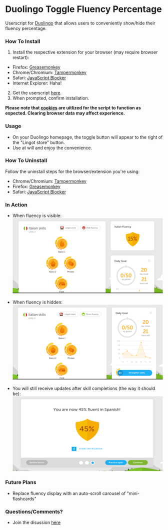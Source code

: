 # Duolingo Toggle Fluency Percentage
Userscript for [Duolingo](https://www.duolingo.com/) that allows users to conveniently show/hide their fluency percentage.

### How To Install

1. Install the respective extension for your browser (may require browser restart):
 * Firefox: [Greasemonkey](https://addons.mozilla.org/en-US/firefox/addon/greasemonkey/)
 * Chrome/Chromium: [Tampermonkey](https://chrome.google.com/webstore/detail/tampermonkey/dhdgffkkebhmkfjojejmpbldmpobfkfo?hl=en)
 * Safari: [JavaScript Blocker](http://javascript-blocker.toggleable.com/)
 * Internet Explorer: Haha!
2. Get the userscript [here](https://raw.githubusercontent.com/alexstewartja/DuolingoToggleFluency/master/duolingo-togglefluency.user.js?duo).
3. When prompted, confirm installation.

<b>Please note that [cookies](http://en.wikipedia.org/wiki/HTTP_cookie) are uitlized for the script to function as expected. Clearing browser data may affect experience.</b>

### Usage

- On your Duolingo homepage, the toggle button will appear to the right of the "Lingot store" button.
- Use at will and enjoy the convenience.

### How To Uninstall
Follow the uninstall steps for the browser/extension you're using:
- Chrome/Chromium: [Tampermonkey](http://tampermonkey.net/faq.php?ext=dhdg#Q100)
- Firefox: [Greasemonkey](http://wiki.greasespot.net/Greasemonkey_Manual:Script_Management)
- Safari: [JavaScript Blocker](http://javascript-blocker.toggleable.com/)

### In Action

- When fluency is visible:
![fluency_shown](screenshots/fluency_shown.png)
<br/><br/>
- When fluency is hidden:
![fluency_hidden](screenshots/fluency_hidden.png)
<br/><br/>
- You will still receive updates after skill completions (the way it should be):
![fluency_update](screenshots/fluency_update.png)

### Future Plans
- Replace fluency display with an auto-scroll carousel of "mini-flashcards"

### Questions/Comments?
- Join the disussion [here](http://blog.alexstew.com/original/scripts/userscripts/duolingo-toggle-fluency-percentage)
